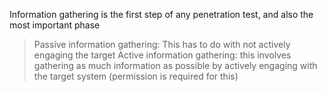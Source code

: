 Information gathering is the first step of any penetration test, and also the most important phase

>Passive information gathering: This has to do with not actively engaging the target
>Active information gathering: this involves gathering as much information as possible by actively engaging with the target system (permission is required for this)


